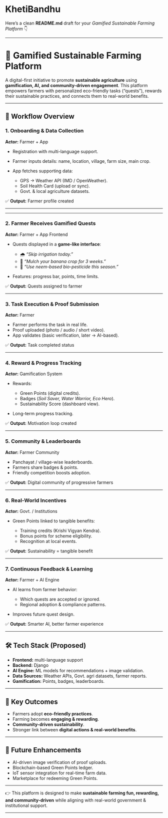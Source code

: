 # KhetiBandhu
Here’s a clean **README.md** draft for your *Gamified Sustainable Farming Platform* 👇

---

# 🌾 Gamified Sustainable Farming Platform

A digital-first initiative to promote **sustainable agriculture** using **gamification, AI, and community-driven engagement**.
This platform empowers farmers with personalized eco-friendly tasks (“quests”), rewards their sustainable practices, and connects them to real-world benefits.

---

## 🚀 Workflow Overview

### **1. Onboarding & Data Collection**

**Actor:** Farmer + App

* Registration with multi-language support.
* Farmer inputs details: name, location, village, farm size, main crop.
* App fetches supporting data:

  * GPS → Weather API (IMD / OpenWeather).
  * Soil Health Card (upload or sync).
  * Govt. & local agriculture datasets.

✅ **Output:** Farmer profile created

---



---

### **2. Farmer Receives Gamified Quests**

**Actor:** Farmer + App Frontend

* Quests displayed in a **game-like interface**:

  * 🌧 *“Skip irrigation today.”*
  * 🌱 *“Mulch your banana crop for 3 weeks.”*
  * 🐝 *“Use neem-based bio-pesticide this season.”*
* Features: progress bar, points, time limits.

✅ **Output:** Quests assigned to farmer

---

### **3. Task Execution & Proof Submission**

**Actor:** Farmer

* Farmer performs the task in real life.
* Proof uploaded (photo / audio / short video).
* App validates (basic verification, later → AI-based).

✅ **Output:** Task completed status

---

### **4. Reward & Progress Tracking**

**Actor:** Gamification System

* Rewards:

  * Green Points (digital credits).
  * Badges (*Soil Saver, Water Warrior, Eco Hero*).
  * Sustainability Score (dashboard view).
* Long-term progress tracking.

✅ **Output:** Motivation loop created

---

### **5. Community & Leaderboards**

**Actor:** Farmer Community

* Panchayat / village-wise leaderboards.
* Farmers share badges & points.
* Friendly competition boosts adoption.

✅ **Output:** Digital community of progressive farmers

---

### **6. Real-World Incentives**

**Actor:** Govt. / Institutions

* Green Points linked to tangible benefits:

  * Training credits (Krishi Vigyan Kendra).
  * Bonus points for scheme eligibility.
  * Recognition at local events.

✅ **Output:** Sustainability = tangible benefit

---

### **7. Continuous Feedback & Learning**

**Actor:** Farmer + AI Engine

* AI learns from farmer behavior:

  * Which quests are accepted or ignored.
  * Regional adoption & compliance patterns.
* Improves future quest design.

✅ **Output:** Smarter AI, better farmer experience

---

## 🛠️ Tech Stack (Proposed)

* **Frontend:**  multi-language support
* **Backend:** Django
* **AI Engine:** ML models for recommendations + image validation.
* **Data Sources:** Weather APIs, Govt. agri datasets, farmer reports.
* **Gamification:** Points, badges, leaderboards.


---

## 🎯 Key Outcomes

* Farmers adopt **eco-friendly practices**.
* Farming becomes **engaging & rewarding**.
* **Community-driven sustainability**.
* Stronger link between **digital actions & real-world benefits**.

---

## 📌 Future Enhancements

* AI-driven image verification of proof uploads.
* Blockchain-based Green Points ledger.
* IoT sensor integration for real-time farm data.
* Marketplace for redeeming Green Points.

---

👉 This platform is designed to make **sustainable farming fun, rewarding, and community-driven** while aligning with real-world government & institutional support.

---

